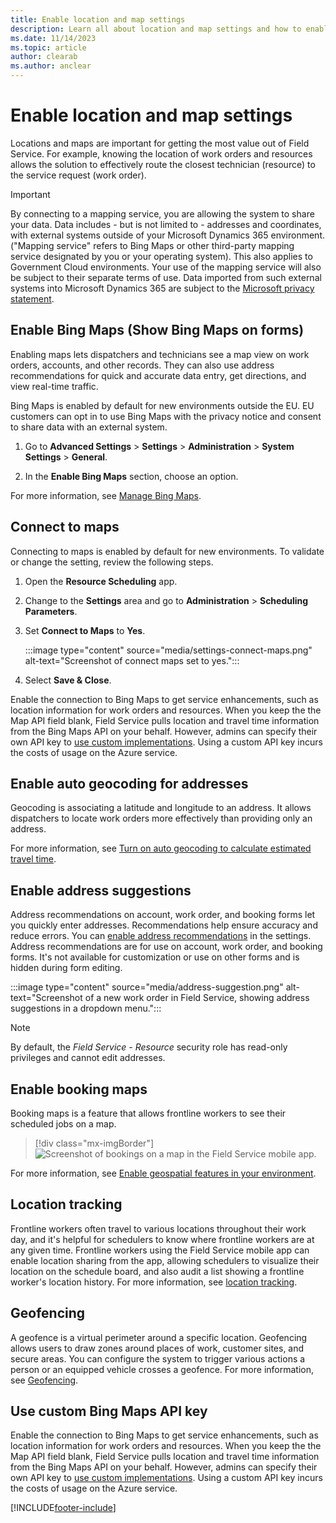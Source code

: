 ```yaml
---
title: Enable location and map settings
description: Learn all about location and map settings and how to enable them in Dynamics 365 Field Service.
ms.date: 11/14/2023
ms.topic: article
author: clearab
ms.author: anclear
---
```


# Enable location and map settings

Locations and maps are important for getting the most value out of Field Service. For example, knowing the location of work orders and resources allows the solution to effectively route the closest technician (resource) to the service request (work order).

> [!IMPORTANT]
> By connecting to a mapping service, you are allowing the system to share your data. Data includes - but is not limited to - addresses and coordinates, with external systems outside of your Microsoft Dynamics 365 environment. ("Mapping service" refers to Bing Maps or other third-party mapping service designated by you or your operating system). This also applies to Government Cloud environments. Your use of the mapping service will also be subject to their separate terms of use. Data imported from such external systems into Microsoft Dynamics 365 are subject to the [Microsoft privacy statement](https://privacy.microsoft.com/privacystatement).

## Enable Bing Maps (Show Bing Maps on forms)

Enabling maps lets dispatchers and technicians see a map view on work orders, accounts, and other records. They can also use address recommendations for quick and accurate data entry, get directions, and view real-time traffic.

Bing Maps is enabled by default for new environments outside the EU. EU customers can opt in to use Bing Maps with the privacy notice and consent to share data with an external system.

1. Go to **Advanced Settings** > **Settings** > **Administration** > **System Settings** > **General**.

1. In the **Enable Bing Maps** section, choose an option.

For more information, see [Manage Bing Maps](/power-platform/admin/manage-bing-maps-organization).

## Connect to maps

Connecting to maps is enabled by default for new environments. To validate or change the setting, review the following steps.

1. Open the **Resource Scheduling** app.

1. Change to the **Settings** area and go to **Administration** > **Scheduling Parameters**.

1. Set **Connect to Maps** to **Yes**.

   :::image type="content" source="media/settings-connect-maps.png" alt-text="Screenshot of connect maps set to yes.":::  

1. Select **Save & Close**.

Enable the connection to Bing Maps to get service enhancements, such as location information for work orders and resources. When you keep the the Map API field blank, Field Service pulls location and travel time information from the Bing Maps API on your behalf. However, admins can specify their own API key to [use custom implementations](/bingmaps/spatial-data-services/data-source-management-api). Using a custom API key incurs the costs of usage on the Azure service.

## Enable auto geocoding for addresses

Geocoding is associating a latitude and longitude to an address. It allows dispatchers to locate work orders more effectively than providing only an address.

For more information, see [Turn on auto geocoding to calculate estimated travel time](turn-on-auto-geocoding.md).

## Enable address suggestions

Address recommendations on account, work order, and booking forms let you quickly enter addresses. Recommendations help ensure accuracy and reduce errors. You can [enable address recommendations](configure-default-settings.md#other-settings) in the settings. Address recommendations are for use on account, work order, and booking forms. It's not available for customization or use on other forms and is hidden during form editing.

:::image type="content" source="media/address-suggestion.png" alt-text="Screenshot of a new work order in Field Service, showing address suggestions in a dropdown menu.":::

> [!NOTE]
> By default, the _Field Service - Resource_ security role has read-only privileges and cannot edit addresses.

## Enable booking maps

Booking maps is a feature that allows frontline workers to see their scheduled jobs on a map.

> [!div class="mx-imgBorder"]
> ![Screenshot of bookings on a map in the Field Service mobile app.](./media/mobile-2020-booking-maps.png)

For more information, see [Enable geospatial features in your environment](/powerapps/maker/canvas-apps/geospatial-overview#enable-the-geospatial-features-for-the-environment).

## Location tracking

Frontline workers often travel to various locations throughout their work day, and it's helpful for schedulers to know where frontline workers are at any given time. Frontline workers using the Field Service mobile app can enable location sharing from the app, allowing schedulers to visualize their location on the schedule board, and also audit a list showing a frontline worker's location history. For more information, see [location tracking](mobile/track-technician-location.md).

## Geofencing

A geofence is a virtual perimeter around a specific location. Geofencing allows users to draw zones around places of work, customer sites, and secure areas. You can configure the system to trigger various actions a person or an equipped vehicle crosses a geofence. For more information, see [Geofencing](mobile/configure-geofencing.md).

## Use custom Bing Maps API key

Enable the connection to Bing Maps to get service enhancements, such as location information for work orders and resources. When you keep the the Map API field blank, Field Service pulls location and travel time information from the Bing Maps API on your behalf. However, admins can specify their own API key to [use custom implementations](/bingmaps/spatial-data-services/data-source-management-api). Using a custom API key incurs the costs of usage on the Azure service.

[!INCLUDE[footer-include](../includes/footer-banner.md)]
